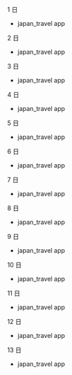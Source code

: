 1 日

- japan_travel app

2 日

- japan_travel app

3 日

- japan_travel app

4 日

- japan_travel app

5 日

- japan_travel app

6 日

- japan_travel app

7 日

- japan_travel app

8 日

- japan_travel app

9 日

- japan_travel app

10 日

- japan_travel app

11 日

- japan_travel app

12 日

- japan_travel app

13 日

- japan_travel app
